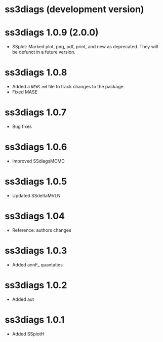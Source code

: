 # ss3diags (development version)

# ss3diags 1.0.9 (2.0.0)

* SSplot: Marked plot, png, pdf, print, and new as deprecated. They will be defunct in a future version.

# ss3diags 1.0.8

* Added a `NEWS.md` file to track changes to the package.
* Fixed MASE

# ss3diags 1.0.7

* Bug fixes

# ss3diags 1.0.6

* Improved SSdiagsMCMC

# ss3diags 1.0.5

* Updated SSdeltaMVLN

# ss3diags 1.04 

* Reference: authors changes 

# ss3diags 1.0.3

* Added annF_ quantaties

# ss3diags 1.0.2

* Added aut

# ss3diags 1.0.1

* Added SSplotH
